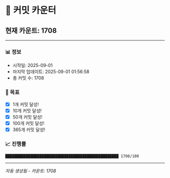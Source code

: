 # 🔢 커밋 카운터

## 현재 카운트: 1708

---

### 📊 정보
- 시작일: 2025-09-01
- 마지막 업데이트: 2025-09-01 01:56:58
- 총 커밋 수: 1708

### 🎯 목표
- [x] 1개 커밋 달성!
- [x] 10개 커밋 달성!
- [x] 50개 커밋 달성!
- [x] 100개 커밋 달성!
- [x] 365개 커밋 달성!

### 📈 진행률
```
██████████████████████████████████████████████████ 1708/100
```

---
*자동 생성됨 - 카운트: 1708*
